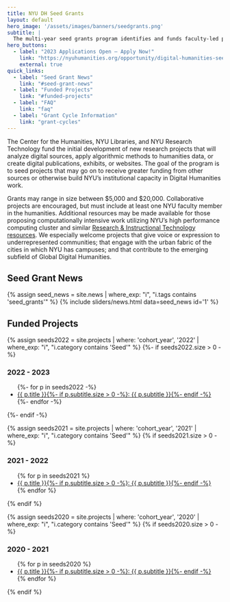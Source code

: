 ```yaml
---
title: NYU DH Seed Grants
layout: default
hero_image: '/assets/images/banners/seedgrants.png'
subtitle: |
  The multi-year seed grants program identifies and funds faculty-led projects that creatively bridge humanistic scholarship with new forms of computation, digital publishing, and digitization.
hero_buttons:
  - label: "2023 Applications Open – Apply Now!"
    link: "https://nyuhumanities.org/opportunity/digital-humanities-seed-grants/"
    external: true
quick_links:
  - label: "Seed Grant News"
    link: "#seed-grant-news"
  - label: "Funded Projects"
    link: "#funded-projects"
  - label: "FAQ"
    link: "faq"
  - label: "Grant Cycle Information"
    link: "grant-cycles"
---
```


The Center for the Humanities, NYU Libraries, and NYU Research Technology fund the initial development of new research projects that will analyze digital sources, apply algorithmic methods to humanities data, or create digital publications, exhibits, or websites. The goal of the program is to seed projects that may go on to receive greater funding from other sources or otherwise build NYU’s institutional capacity in Digital Humanities work.

Grants may range in size between $5,000 and $20,000. Collaborative projects are encouraged, but must include at least one NYU faculty member in the humanities. Additional resources may be made available for those proposing computationally intensive work utilizing NYU’s high performance computing cluster and similar [Research & Instructional Technology resources](https://www.nyu.edu/research/navigating-research-technology.html). We especially welcome projects that give voice or expression to underrepresented communities; that engage with the urban fabric of the cities in which NYU has campuses; and that contribute to the emerging subfield of Global Digital Humanities.

<div class="block py-5" markdown="1">
<h2 id="seed-grant-news">Seed Grant News</h2>

{% assign seed_news = site.news | where_exp: "i", "i.tags contains 'seed_grants'" %}
{% include sliders/news.html data=seed_news id='1' %}
</div>

<h2 id="funded-projects">Funded Projects</h2>

{% assign seeds2022 = site.projects | where: 'cohort_year', '2022' | where_exp: "i", "i.category contains 'Seed'" %}
{%- if seeds2022.size > 0 -%}
  <h3 class="is-size-4">2022 - 2023</h3>
  <ul>
    {%- for p in seeds2022 -%}
      <li><a href="{{ p.url | absolute_url }}">
        {{ p.title }}{%- if p.subtitle.size > 0 -%}:&nbsp;{{ p.subtitle }}{%- endif -%}
      </a></li>
    {%- endfor -%}
  </ul>
{%- endif -%}

{% assign seeds2021 = site.projects | where: 'cohort_year', '2021' | where_exp: "i", "i.category contains 'Seed'" %}
{% if seeds2021.size > 0 -%}
  <h3 class="is-size-4">2021 - 2022</h3>
  <ul>
    {% for p in seeds2021 %}
      <li><a href="{{ p.url | absolute_url }}">
        {{ p.title }}{%- if p.subtitle.size > 0 -%}:&nbsp;{{ p.subtitle }}{%- endif -%}
      </a></li>
    {% endfor %}
  </ul>
{% endif %}

{% assign seeds2020 = site.projects | where: 'cohort_year', '2020' | where_exp: "i", "i.category contains 'Seed'" %}
{% if seeds2020.size > 0 -%}
  <h3 class="is-size-4">2020 - 2021</h3>
  <ul>
    {% for p in seeds2020 %}
      <li><a href="{{ p.url | absolute_url }}">
        {{ p.title }}{%- if p.subtitle.size > 0 -%}:&nbsp;{{ p.subtitle }}{%- endif -%}
      </a></li>
    {% endfor %}
  </ul>
{% endif %}

